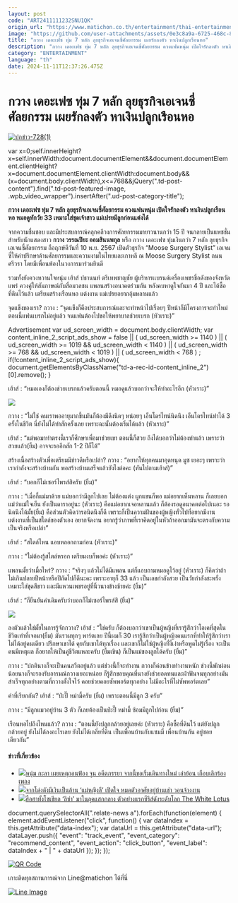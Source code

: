 ```yaml
---
layout: post
code: "ART2411111232SNU1QK"
origin_url: "https://www.matichon.co.th/entertainment/thai-entertainment/news_4893706"
image: "https://github.com/user-attachments/assets/0e3c8a9a-6725-468c-83ba-94001a1d4a6b"
title: "กวาง เดอะเฟซ ทุ่ม 7 หลัก ลุยธุรกิจเอเจนซี่ศัลยกรรม เผยรักลงตัว หาเงินปลูกเรือนหอ"
description: "กวาง เดอะเฟซ ทุ่ม 7 หลัก ลุยธุรกิจเอเจนซี่ศัลยกรรม ควงแฟนหนุ่ม เปิดใจรักลงตัว หาเงินปลูกเรือนหอ หมอดูทักวัย 33 เหมาะใส่ชุดเจ้าสาว แม่เปรยมีลูกก่อนแต่งได้"
category: "ENTERTAINMENT"
language: "th"
date: 2024-11-11T12:37:26.475Z
---
```


# กวาง เดอะเฟซ ทุ่ม 7 หลัก ลุยธุรกิจเอเจนซี่ศัลยกรรม เผยรักลงตัว หาเงินปลูกเรือนหอ

[![](https://www.matichon.co.th/wp-content/uploads/2024/11/ปกข่าว-7281-94.jpg "ปกข่าว-728(1)")](https://www.matichon.co.th/wp-content/uploads/2024/11/ปกข่าว-7281-94.jpg)

var x=0;self.innerHeight?x=self.innerWidth:document.documentElement&&document.documentElement.clientHeight?x=document.documentElement.clientWidth:document.body&&(x=document.body.clientWidth),x<=768&&jQuery(".td-post-content").find(".td-post-featured-image, .wpb\_video\_wrapper").insertAfter(".ud-post-category-title");

**กวาง เดอะเฟซ ทุ่ม 7 หลัก ลุยธุรกิจเอเจนซี่ศัลยกรรม ควงแฟนหนุ่ม เปิดใจรักลงตัว หาเงินปลูกเรือนหอ หมอดูทักวัย 33 เหมาะใส่ชุดเจ้าสาว แม่เปรยมีลูกก่อนแต่งได้**

จากความชื่นชอบ และมีประสบการณ์คลุกคลีวงการศัลยกรรมมายาวนานกว่า 15 ปี จนกลายเป็นแพชชั่น สำหรับนักแสดงสาว **กวาง วรรณปิยะ ออมสินนพกุล** หรือ กวาง เดอะเฟซ ทุ่มเงินกว่า 7 หลัก ลุยธุรกิจเอเจนซี่ศัลยกรรม ถือฤกษ์ดีวันที่ 10 พ.ย. 2567 เปิดตัวธุรกิจ “Moose Surgery Stylist” เอเจนซี่ให้คำปรึกษาด้านศัลยกรรมและความงามในไทยและเกาหลี ณ Moose Surgery Stylist ถนนศรีวรา โดยมีเพื่อนพ้องในวงการมาร่วมยินดี

รวมทั้งยังควงหวานใจหนุ่ม เฮ้าส์ ปธานนท์ ตรีเทพชาญชัย ผู้บริหารเเบรนด์เครื่องเพชรชื่อดังของจังหวัดแพร่ ควงคู่ให้สัมภาษณ์กับสื่อมวลชน แพลนสร้างอนาคตร่วมกัน หลังคบหาดูใจกันมา 4 ปี และได้ซื้อที่ดินไว้แล้ว เตรียมสร้างเรือนหอ แต่งงาน แม่เปรยอยากอุ้มหลานแล้ว

จุดแข็งของเรา? กวาง : “จุดแข็งก็คือประสบการณ์และจะทำหน้าไปเรื่อยๆ ปีหน้าก็มีโครงการจะทำใหม่ ตอนนี้แฟนเบรกไม่อยู่แล้ว จนแฟนต้องไปขอให้พยาบาลช่วยเบรก (หัวเราะ)”

Advertisement var ud\_screen\_width = document.body.clientWidth; var content\_inline\_2\_script\_ads\_show = false || ( ud\_screen\_width >= 1140 ) || ( ud\_screen\_width >= 1019 && ud\_screen\_width < 1140 ) || ( ud\_screen\_width >= 768 && ud\_screen\_width < 1019 ) || ( ud\_screen\_width < 768 ) ; if(!content\_inline\_2\_script\_ads\_show){ document.getElementsByClassName("td-a-rec-id-content\_inline\_2")\[0\].remove(); }

เฮ้าส์ : “หมอเองก็ต้องช่วยเบรกแล้วครับตอนนี้ หมอดูแล้วบอกว่าจะให้ทำอะไรอีก (หัวเราะ)”

![](https://www.matichon.co.th/wp-content/uploads/2024/11/S__43565083.jpg)

กวาง : “ไม่ใช่ คนเราพออายุมากขึ้นมันก็ต้องมีดึงนิดๆ หน่อยๆ เอ็นโดรไทน์นิดนึง เอ็นโดรไทน์ทำได้ 3 ครั้งในชีวิต นี่ยังไม่ได้ทำสักครั้งเลย เพราะฉะนั้นต้องเริ่มได้แล้ว (หัวเราะ)”

เฮ้าส์ : “แต่พอมาทำตรงนี้เราก็ศึกษาเพื่อมาช่วยเขา ตอนนี้ก็สวย ถึงได้บอกว่าไม่ต้องทำแล้ว เพราะว่าสวยแล้ว(ยิ้ม) อาจจะรออีกสัก 1-2 ปีก็ได้”

สร้างเนื้อสร้างตัวเพื่อเตรียมมีข่าวดีหรือเปล่า? กวาง : “อยากให้ทุกคนมาอุดหนุด มูซ เยอะๆ เพราะว่าเรากำลังจะสร้างบ้านกัน พอสร้างบ้านเสร็จแล้วยังไงต่อคะ (หันไปถามเฮ้าส์)”

เฮ้าส์​ : “บอกก็ไม่เซอร์ไพรส์สิครับ (ยิ้ม)”

กวาง : “เมื่อกี้แม่มาด้วย แม่บอกว่ามีลูกไปเลย ไม่ต้องแต่ง ผูกแขนก็พอ แม่อยากเห็นหลาน ก็เลยบอกแม่ว่าแม่ใจเย็น ยังเป็นดาราอยู่นะ (หัวเราะ) คือแม่อยากเจอหลานแล้ว ก็ต้องรอดูอนาคตต่อไปเนอะ รอนิดนึงได้มั้ย(ยิ้ม) คือส่วนตัวคิดว่ารอนิดนึงก็ดี เพราะก็เป็นความฝันของผู้หญิงทั่วไปที่อยากมีงานแต่งงานที่เป็นสไตล์ของตัวเอง อยากจัดงาน อยากรู้ว่าภาพที่เราคิดอยู่ในหัวถ้าออกมามันจะตรงกับความเป็นจริงหรือเปล่า”

เฮ้าส์ : “สไตล์ไหน แอบหลอกถามก่อน (หัวเราะ)”

กวาง : “ไม่ต้องรู้สไตล์หรอก เตรียมงบก็พอค่ะ (หัวเราะ)”

แพลนมั้ยว่าเมื่อไหร่? กวาง : “จริงๆ แล้วไม่ได้มีแพลน แต่ก็แอบถามหมอดูไว้อยู่ (หัวเราะ) ก็คิดว่าถ้าไม่เกินปลายปีหน้าหรือปีถัดไปก็ดีนะคะ เพราะอายุก็ 33 แล้ว เป็นเลขกำลังสวย เป็นวัยกำลังสะพรั่ง เหมาะใส่ชุดสีขาว และมีแหวนเพชรอยู่ที่นิ้วนางข้างซ้ายค่ะ (ยิ้ม)”

เฮ้าส์ : “ก็ยืนยันคำเดิมครับว่าบอกก็ไม่เซอร์ไพรส์สิ (ยิ้ม)”

![](https://www.matichon.co.th/wp-content/uploads/2024/11/S__43565087.jpg)

ลงตัวแล้วใช่มั้ยในการรู้จักกวาง? เฮ้าส์ : “ใช่ครับ ก็ต้องบอกว่าเขาเป็นผู้หญิงที่เรารู้สึกว่าโอเคที่สุดในชีวิตเท่าที่เจอมา(ยิ้ม) มันรวมทุกๆ พาร์ตเลย ปีนี้ผมก็ 30 เรารู้สึกว่าเป็นผู้หญิงคนแรกที่ทำให้รู้สึกว่าเราไม่ได้อยู่คนเดียว ปรึกษาเขาได้ คุยกับเขาได้ทุกเรื่อง และเขาก็ไม่ใช่ผู้หญิงที่งี่เง่าหรือพูดไม่รู้เรื่อง จะเป็นคนมีเหตุผล ก็อยากให้เป็นคู่ชีวิตแหละครับ (ยิ้มเขิน) ก็เป็นแม่ของลูกได้ครับ (ยิ้ม)”

กวาง : “ปกตินางก็จะเป็นคนสวีตอยู่แล้ว แต่ช่วงนี้ก็จะทำงาน กวางก็ค่อนข้างทำงานหนัก ช่วงนี้พักผ่อนน้อยนางก็จะรองรับอารมณ์กวางเยอะหน่อย ก็รู้สึกขอบคุณที่นางยังช่วยอดทนและฝ่าฟันจนทุกอย่างมันสำเร็จทุกอย่างตามที่กวางตั้งใจไว้ คอยช่วยคอยซัพพอร์ตทุกอย่าง ไม่มีอะไรที่ไม่ซัพพอร์ตเลย”

คำที่เรียกกัน? เฮ้าส์ : “ป่ะปี๊ หม่ามี้ครับ (ยิ้ม) เพราะตอนนี้มีลูก 3 ครับ”

กวาง : “มีลูกแมวอยู่บ้าน 3 ตัว ก็เลยต้องเป็นป่ะปี๊ หม่ามี้ ซ้อมมีลูกไปก่อน (ยิ้ม)”

เรือนหอไปถึงไหนแล้ว? กวาง : “ตอนนี้ยังปลูกกล้วยอยู่เลยค่ะ (หัวเราะ) คือซื้อที่ดินไว้ แต่ยังปลูกกล้วยอยู่ ยังไม่ได้ลงอะไรเลย ยังไม่ได้เกลี่ยที่ดิน เป็นเพื่อนบ้านกับแซมมี่ เพื่อนบ้านกัน อยู่ซอยเดียวกัน”

#### ข่าวที่เกี่ยวข้อง

*   [![](https://www.matichon.co.th/wp-content/uploads/2024/11/7275225.jpg)หนุ่ม กะลา เผยเหตุถอนฟ้อง จูน อดีตภรรยา จากนี้ขอเริ่มเดินทางใหม่ เล่าย้อน เกือบเลิกร้องเพลง](https://www.matichon.co.th/entertainment/news_4893630)
*   [![](https://www.matichon.co.th/wp-content/uploads/2024/11/5-26.jpg)จากโด่งดังมีเงินเป็นล้าน ‘แม่หญิงลี’ เปิดใจ หมดตัวอาศัยอยู่บ้านเช่า วอนจ้างงาน](https://www.matichon.co.th/entertainment/news_4893141)
*   [![](https://www.matichon.co.th/wp-content/uploads/2024/11/5-27.jpg)ฮือฮาทั้งโซเชียล ‘ลิซ่า’ มาในลุคแสกกลาง ตัวอย่างแรกซีรีส์ดังระดับโลก The White Lotus](https://www.matichon.co.th/entertainment/news_4893188)

document.querySelectorAll(".relate-news a").forEach(function(element) { element.addEventListener("click", function() { var dataIndex = this.getAttribute("data-index"); var dataUrl = this.getAttribute("data-url"); dataLayer.push({ "event": "track\_event", "event\_category": "recommend\_content", "event\_action": "click\_button", "event\_label": dataIndex + " | " + dataUrl }); }); });

[![QR Code](https://www.matichon.co.th/wp-content/uploads/2023/07/wob1371z.jpg)](https://lin.ee/ht0nDxX)

เกาะติดทุกสถานการณ์จาก Line@matichon ได้ที่นี่

[![Line Image](https://www.matichon.co.th/wp-content/uploads/2023/07/th.png)](https://lin.ee/ht0nDxX)